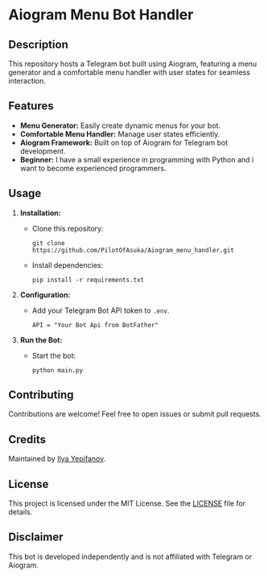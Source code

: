 # Aiogram Menu Bot Handler

## Description
This repository hosts a Telegram bot built using Aiogram, featuring a menu generator and a comfortable menu handler with user states for seamless interaction.

## Features
- **Menu Generator:** Easily create dynamic menus for your bot.
- **Comfortable Menu Handler:** Manage user states efficiently.
- **Aiogram Framework:** Built on top of Aiogram for Telegram bot development.
- **Beginner:** I have a small experience in programming with Python and i want to become experienced programmers.

## Usage
1. **Installation:**
   - Clone this repository:
     ```
     git clone https://github.com/PilotOfAsuka/Aiogram_menu_handler.git
     ```
   - Install dependencies:
     ```
     pip install -r requirements.txt
     ```

2. **Configuration:**
   - Add your Telegram Bot API token to `.env`.
     ```
     API = "Your Bot Api from BotFather"
     ```

3. **Run the Bot:**
   - Start the bot:
     ```
     python main.py
     ```

## Contributing
Contributions are welcome! Feel free to open issues or submit pull requests.

## Credits
Maintained by [Ilya Yepifanov](https://github.com/PilotOfAsuka).

## License
This project is licensed under the MIT License. See the [LICENSE](LICENSE) file for details.

## Disclaimer
This bot is developed independently and is not affiliated with Telegram or Aiogram.
